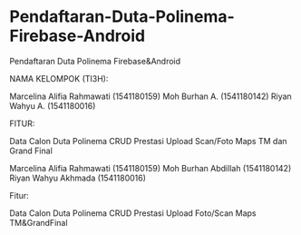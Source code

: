 # Pendaftaran-Duta-Polinema-Firebase-Android
Pendaftaran Duta Polinema Firebase&amp;Android

NAMA KELOMPOK (TI3H):

Marcelina Alifia Rahmawati (1541180159)
Moh Burhan A. (1541180142)
Riyan Wahyu A. (1541180016)

FITUR:

Data Calon Duta Polinema
CRUD Prestasi
Upload Scan/Foto
Maps TM dan Grand Final

Marcelina Alifia Rahmawati (1541180159)
Moh Burhan Abdillah 	  (1541180142)
Riyan Wahyu Akhmada 	  (1541180016)

Fitur:

Data Calon Duta Polinema
CRUD Prestasi
Upload Foto/Scan
Maps TM&GrandFinal
